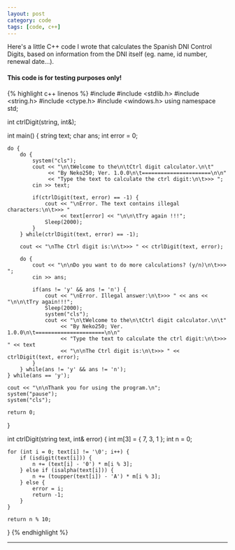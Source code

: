 ```yaml
---
layout: post
category: code
tags: [code, c++]
---
```


Here's a little C++ code I wrote that calculates the Spanish DNI Control Digits, based on information from the DNI itself (eg. name, id number, renewal date...).

#### This code is for testing purposes only!

{% highlight c++ linenos %}
#include <iostream>
#include <stdlib.h>
#include <string.h>
#include <ctype.h>
#include <windows.h>
using namespace std;

int ctrlDigit(string, int&);

int main() {
    string text;
    char ans;
    int error = 0;
    
    do {
        do {
            system("cls");
            cout << "\n\tWelcome to the\n\tCtrl digit calculator.\n\t"
                 << "By Neko250; Ver. 1.0.0\n\t======================\n\n"
                 << "Type the text to calculate the ctrl digit:\n\t>>> ";
            cin >> text;

            if(ctrlDigit(text, error) == -1) {
                cout << "\nError. The text contains illegal characters:\n\t>>> "
                     << text[error] << "\n\n\tTry again !!!";
                Sleep(2000);
            }
        } while(ctrlDigit(text, error) == -1);

        cout << "\nThe Ctrl digit is:\n\t>>> " << ctrlDigit(text, error);

        do {
            cout << "\n\nDo you want to do more calculations? (y/n)\n\t>>> ";
            cin >> ans;

            if(ans != 'y' && ans != 'n') {
                cout << "\nError. Illegal answer:\n\t>>> " << ans << "\n\n\tTry again!!!";
                Sleep(2000);
                system("cls");
                cout << "\n\tWelcome to the\n\tCtrl digit calculator.\n\t"
                     << "By Neko250; Ver. 1.0.0\n\t======================\n\n"
                     << "Type the text to calculate the ctrl digit:\n\t>>> " << text
                     << "\n\nThe Ctrl digit is:\n\t>>> " << ctrlDigit(text, error);
            }
        } while(ans != 'y' && ans != 'n');
    } while(ans == 'y');

    cout << "\n\nThank you for using the program.\n";
    system("pause");
    system("cls");

    return 0;
}

int ctrlDigit(string text, int& error) {
    int m[3] = { 7, 3, 1 };
    int n = 0;

    for (int i = 0; text[i] != '\0'; i++) {
        if (isdigit(text[i])) {
            n += (text[i] - '0') * m[i % 3];
        } else if (isalpha(text[i])) {
            n += (toupper(text[i]) - 'A') * m[i % 3];
        } else {
            error = i;
            return -1;
        }
    }

    return n % 10;
}
{% endhighlight %}

---
